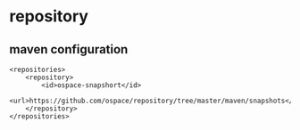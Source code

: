 # repository

## maven configuration

```
<repositories>
    <repository>
        <id>ospace-snapshort</id>
        <url>https://github.com/ospace/repository/tree/master/maven/snapshots</url>
    </repository>
</repositories>
```
